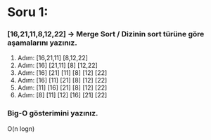 # Soru 1: 

### [16,21,11,8,12,22] -> Merge Sort / Dizinin sort türüne göre aşamalarını yazınız.

1. Adım: [16,21,11] [8,12,22]
2. Adım: [16] [21,11] [8] [12,22]
3. Adım: [16] [21] [11] [8] [12] [22]
4. Adım: [16] [11] [21] [8] [12] [22]
5. Adım: [11] [16] [21] [8] [12] [22]
6. Adım: [8] [11] [12] [16] [21] [22]


### Big-O gösterimini yazınız.
O(n logn)